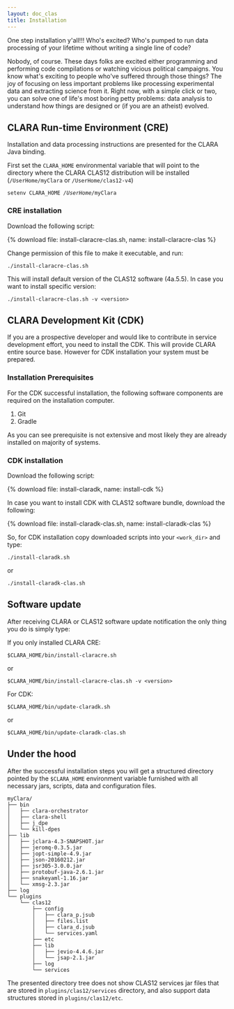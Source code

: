 ```yaml
---
layout: doc_clas
title: Installation
---
```


One step installation y'all!!! Who's excited?
Who's pumped to run data processing of your lifetime
without writing a single line of code?

Nobody, of course.
These days folks are excited either programming
and performing code compilations
or watching vicious political campaigns.
You know what's exciting to people who've suffered through those things?
The joy of focusing on less important problems
like processing experimental data and extracting science from it.
Right now, with a simple click or two,
you can solve one of life's most boring petty problems:
data analysis to understand how things are designed
or (if you are an atheist) evolved.

## CLARA Run-time Environment (CRE)

Installation and data processing instructions are presented
for the CLARA Java binding.

First set the `CLARA_HOME` environmental variable that will point
to the directory where the CLARA CLAS12 distribution will be installed
(`/UserHome/myClara` or `/UserHome/clas12-v4`)

<div class="note info">
<code>setenv CLARA_HOME <em>/UserHome</em>/myClara</code>
</div>

### CRE installation

Download the following script:

{% download file: install-claracre-clas.sh, name: install-claracre-clas %}

Change permission of this file to make it executable, and run:
```
./install-claracre-clas.sh
```

This will install default version of the CLAS12 software (4a.5.5).
In case you want to install specific version:
```
./install-claracre-clas.sh -v <version>
```


## CLARA Development Kit (CDK)

If you are a prospective developer and would like to contribute in service
development effort, you need to install the CDK.
This will provide CLARA entire source base.
However for CDK installation your system must be prepared.

### Installation Prerequisites

For the CDK successful installation,
the following software components are required on the installation computer.

1.  Git
2.  Gradle

As you can see prerequisite is not extensive
and most likely they are already installed on majority of systems.

### CDK installation

Download the following script:

{% download file: install-claradk, name: install-cdk %}

In case you want to install CDK with CLAS12 software bundle, download the following:

{% download file: install-claradk-clas.sh, name: install-claradk-clas %}

So, for CDK installation copy downloaded scripts into your `<work_dir>` and type:

```
./install-claradk.sh
```
or
```
./install-claradk-clas.sh
```


## Software update

After receiving CLARA or CLAS12 software update notification
the only thing you do is simply type:

If you only installed CLARA CRE:
```
$CLARA_HOME/bin/install-claracre.sh
```
or
```
$CLARA_HOME/bin/install-claracre-clas.sh -v <version>
```

For CDK:
```
$CLARA_HOME/bin/update-claradk.sh
```
or
```
$CLARA_HOME/bin/update-claradk-clas.sh
```


## Under the hood

After the successful installation steps you will get a structured directory
pointed by the `$CLARA_HOME` environment variable
furnished with all necessary jars, scripts, data and configuration files.
```
myClara/
├── bin
│   ├── clara-orchestrator
│   ├── clara-shell
│   ├── j_dpe
│   └── kill-dpes
├── lib
│   ├── jclara-4.3-SNAPSHOT.jar
│   ├── jeromq-0.3.5.jar
│   ├── jopt-simple-4.9.jar
│   ├── json-20160212.jar
│   ├── jsr305-3.0.0.jar
│   ├── protobuf-java-2.6.1.jar
│   ├── snakeyaml-1.16.jar
│   └── xmsg-2.3.jar
├── log
└── plugins
    └── clas12
        ├── config
        │   ├── clara_p.jsub
        │   ├── files.list
        │   ├── clara_d.jsub
        │   └── services.yaml
        ├── etc
        ├── lib
        │   ├── jevio-4.4.6.jar
        │   └── jsap-2.1.jar
        ├── log
        └── services
```

The presented directory tree does not show CLAS12 services jar files
that are stored in `plugins/clas12/services` directory,
and also support data structures stored in `plugins/clas12/etc`.
